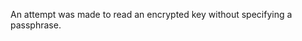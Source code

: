 
An attempt was made to read an encrypted key without specifying a passphrase.

<a id="ERR_MISSING_PLATFORM_FOR_WORKER"></a>
